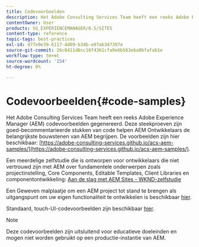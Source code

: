 ```yaml
---
title: Codevoorbeelden
description: Het Adobe Consulting Services Team heeft een reeks Adobe Experience Manager-codevoorbeelden gegenereerd.
contentOwner: User
products: SG_EXPERIENCEMANAGER/6.5/SITES
content-type: reference
topic-tags: best-practices
exl-id: d77e9e39-6117-4d09-b34b-a97ab347397e
source-git-commit: 26c0411d6cc16f4361cfa9e6b563eba0bfafab1e
workflow-type: tm+mt
source-wordcount: '154'
ht-degree: 0%

---
```


# Codevoorbeelden{#code-samples}

Het Adobe Consulting Services Team heeft een reeks Adobe Experience Manager (AEM) codevoorbeelden gegenereerd. Deze steekproeven zijn goed-becommentarieerde stukken van code helpen AEM Ontwikkelaars de belangrijkste bouwstenen van AEM begrijpen. De voorbeelden zijn hier beschikbaar: [https://adobe-consulting-services.github.io/acs-aem-samples/](https://adobe-consulting-services.github.io/acs-aem-samples/).

Een meerdelige zelfstudie die is ontworpen voor ontwikkelaars die niet vertrouwd zijn met AEM over fundamentele onderwerpen zoals projectinstelling, Core Components, Editable Templates, Client Libraries en componentontwikkeling: [Aan de slag met AEM Sites - WKND-zelfstudie](https://experienceleague.adobe.com/docs/experience-manager-learn/getting-started-wknd-tutorial-develop/overview.html?lang=en)

Een Geweven malplaatje om een AEM project tot stand te brengen als uitgangspunt om uw eigen functionaliteit te ontwikkelen is beschikbaar [hier](https://github.com/adobe/aem-project-archetype).

Standaard, touch-UI-codevoorbeelden zijn beschikbaar [hier](/help/sites-developing/developing-components.md).

>[!NOTE]
>
>Deze codevoorbeelden zijn uitsluitend voor educatieve doeleinden en mogen niet worden gebruikt op een productie-instantie van AEM.
